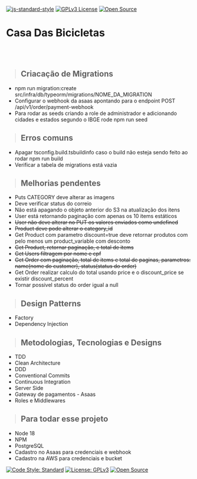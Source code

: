 [![js-standard-style](https://img.shields.io/badge/code%20style-standard-brightgreen.svg)](http://standardjs.com)
[![GPLv3 License](https://img.shields.io/badge/License-GPL%20v3-yellow.svg)](https://opensource.org/licenses/)
[![Open Source](https://badges.frapsoft.com/os/v1/open-source.svg?v=103)](https://opensource.org/)

# **Casa Das Bicicletas**

<br /><br />

> ## Criacação de Migrations
  * npm run migration:create src/infra/db/typeorm/migrations/NOME_DA_MIGRATION
  * Configurar o webhook da asaas apontando para o endpoint POST /api/v1/order/payment-webhook
  * Para rodar as seeds criando a role de administrador e adicionando cidades e estados segundo o IBGE rode npm run seed

  > ## Erros comuns
  * Apagar tsconfig.build.tsbuildinfo caso o build não esteja sendo feito ao rodar npm run build
  * Verificar a tabela de migrations está vazia

  > ## Melhorias pendentes
  * Puts CATEGORY deve alterar as imagens
  * Deve verificar status do correio
  * Não está apagando o objeto anterior do S3 na atualização dos itens
  * User está retornando paginação com apenas os 10 items estáticos
  * ~~User não deve alterar no PUT os valores enviados como undefined~~
  * ~~Product deve pode alterar o category_id~~
  * Get Product com parametro discount=true deve retornar produtos com pelo menos um product_variable com desconto
  * ~~Get Product, retornar paginação, e total de items~~
  * ~~Get Users filtragem por nome e cpf~~
  * ~~Get Order com paginação, total de items e total de paginas, parametros: name(nome do customer), status(status do order)~~
  * Get Order realizar calculo do total usando price e o discount_price se existir discount_percent
  * Tornar possivel status do order igual a null

> ## Design Patterns

* Factory
* Dependency Injection


> ## Metodologias, Tecnologias e Designs

* TDD
* Clean Architecture
* DDD
* Conventional Commits
* Continuous Integration
* Server Side
* Gateway de pagamentos - Asaas
* Roles e Middlewares


> ## Para todar esse projeto

* Node 18
* NPM
* PostgreSQL
* Cadastro no Asaas para credenciais e webhook
* Cadastro na AWS para credenciais e bucket 

[![Code Style: Standard](https://img.shields.io/badge/code%20style-standard-brightgreen.svg)](http://standardjs.com)
[![License: GPLv3](https://img.shields.io/badge/License-GPL%20v3-yellow.svg)](https://opensource.org/licenses/)
[![Open Source](https://badges.frapsoft.com/os/v1/open-source.svg?v=103)](https://opensource.org/)


